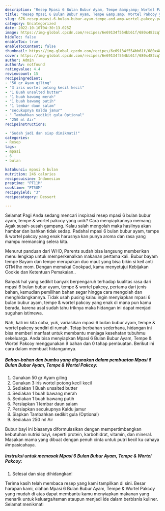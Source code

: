 ```yaml
---
description: "Resep Mpasi 6 Bulan Bubur Ayam, Tempe &amp;amp; Wortel Pakcoy yang Enak, Lezat"
title: "Resep Mpasi 6 Bulan Bubur Ayam, Tempe &amp;amp; Wortel Pakcoy yang Enak, Lezat"
slug: 676-resep-mpasi-6-bulan-bubur-ayam-tempe-and-amp-wortel-pakcoy-yang-enak-lezat
category: Uncategorized
date: 2022-10-10T04:30:13.025Z
image: https://img-global.cpcdn.com/recipes/6e69134f554bb61f/680x482cq70/mpasi-6-bulan-bubur-ayam-tempe-wortel-pakcoy-foto-resep-utama.jpg
hideToc: false
enableToc: true
enableTocContent: false
thumbnail: https://img-global.cpcdn.com/recipes/6e69134f554bb61f/680x482cq70/mpasi-6-bulan-bubur-ayam-tempe-wortel-pakcoy-foto-resep-utama.jpg
cover: https://img-global.cpcdn.com/recipes/6e69134f554bb61f/680x482cq70/mpasi-6-bulan-bubur-ayam-tempe-wortel-pakcoy-foto-resep-utama.jpg
author: Admin
authorAv: notfound
ratingvalue: 4.4
reviewcount: 15
recipeingredient:
- "50 gr Ayam giling"
- "3 iris wortel potong kecil kecil"
- "1 Buah unsalted butter"
- "1 buah bawang merah"
- "1 buah bawang putih"
- "1 lembar daun salam"
- "secukupnya Kaldu jamur"
- " Tambahkan sedikit gula Optional"
- "250 ml Air"
recipeinstructions:

- "Sudah jadi dan siap dinikmati!"
categories:
- Resep
tags:
- mpasi
- 6
- bulan

katakunci: mpasi 6 bulan 
nutrition: 246 calories
recipecuisine: Indonesian
preptime: "PT11M"
cooktime: "PT50M"
recipeyield: "3"
recipecategory: Dessert

---
```



Selamat Pagi Anda sedang mencari inspirasi resep mpasi 6 bulan bubur ayam, tempe &amp; wortel pakcoy yang unik? Cara menyiapkannya memang Agak susah-susah gampang. Kalau salah mengolah maka hasilnya akan hambar dan bahkan tidak sedap. Padahal mpasi 6 bulan bubur ayam, tempe &amp; wortel pakcoy yang enak harusnya kan punya aroma dan rasa yang mampu memancing selera kita.


Menurut panduan dari WHO, Parents sudah bisa langsung memberikan menu lengkap untuk memperkenalkan makanan pertama kali. Bubur bayam tempe Bayam dan tempe merupakan duo maut yang bisa bikin si keil anti GTM lho mom. Dengan memakai Cookpad, kamu menyetujui Kebijakan Cookie dan Ketentuan Pemakaian..

Banyak hal yang sedikit banyak berpengaruh terhadap kualitas rasa dari mpasi 6 bulan bubur ayam, tempe &amp; wortel pakcoy, pertama dari jenis bahan, kemudian pemilihan bahan segar hingga cara mengolah dan menghidangkannya. Tidak usah pusing kalau ingin menyiapkan mpasi 6 bulan bubur ayam, tempe &amp; wortel pakcoy yang enak di mana pun kamu berada, karena asal sudah tahu triknya maka hidangan ini dapat menjadi suguhan istimewa.


Nah, kali ini kita coba, yuk, variasikan mpasi 6 bulan bubur ayam, tempe &amp; wortel pakcoy sendiri di rumah. Tetap berbahan sederhana, hidangan ini bisa memberi manfaat untuk membantu menjaga kesehatan tubuhmu sekeluarga. Anda bisa menyiapkan Mpasi 6 Bulan Bubur Ayam, Tempe &amp; Wortel Pakcoy menggunakan 9 bahan dan 0 tahap pembuatan. Berikut ini cara dalam membuat hidangannya.

<!--inarticleads1-->

##### Bahan-bahan dan bumbu yang digunakan dalam pembuatan Mpasi 6 Bulan Bubur Ayam, Tempe &amp; Wortel Pakcoy:

1. Gunakan 50 gr Ayam giling
1. Gunakan 3 iris wortel potong kecil kecil
1. Sediakan 1 Buah unsalted butter
1. Sediakan 1 buah bawang merah
1. Sediakan 1 buah bawang putih
1. Persiapkan 1 lembar daun salam
1. Persiapkan secukupnya Kaldu jamur
1. Siapkan  Tambahkan sedikit gula (Optional)
1. Sediakan 250 ml Air


Bubur bayi ini biasanya diformulasikan dengan mempertimbangkan kebutuhan nutrisi bayi, seperti protein, karbohidrat, vitamin, dan mineral. Masakan mama yang dibuat dengan penuh cinta untuk putri kecil ku cahaya #mpasicahaya. 

<!--inarticleads2-->

##### Instruksi untuk memasak Mpasi 6 Bulan Bubur Ayam, Tempe &amp; Wortel Pakcoy:


1. Selesai dan siap dihidangkan!



Terima kasih telah membaca resep yang kami tampilkan di sini. Besar harapan kami, olahan Mpasi 6 Bulan Bubur Ayam, Tempe &amp; Wortel Pakcoy yang mudah di atas dapat membantu kamu menyiapkan makanan yang menarik untuk keluarga/teman ataupun menjadi ide dalam berbisnis kuliner. Selamat menikmati
